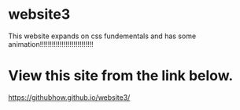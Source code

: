 # website3
This website expands on css fundementals and has some animation!!!!!!!!!!!!!!!!!!!!!!!!!!!
# View this site from the link below.
https://githubhow.github.io/website3/